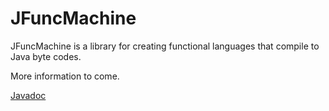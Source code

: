 # JFuncMachine

JFuncMachine is a library for creating functional languages that
compile to Java byte codes.

More information to come.

[Javadoc](http://www.jfuncmachine.org/javadoc/)
